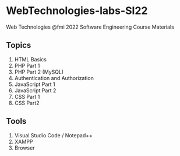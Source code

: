 # WebTechnologies-labs-SI22
Web Technologies @fmi 2022 Software Engineering Course Materials

## Topics

<ol>
  <li>HTML Basics</li>
  <li>PHP Part 1</li>
  <li>PHP Part 2 (MySQL)</li>
  <li> Authentication and Authorization
  <li>JavaScript Part 1</li>
  <li>JavaScript Part 2</li>
  <li>CSS Part 1</li>
  <li>CSS Part2</li>
</ol>

## Tools

<ol>
  <li> Visual Studio Code / Notepad++ </li>
  <li> XAMPP </li>
  <li> Browser </li>
</ol>
